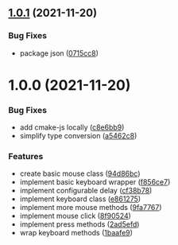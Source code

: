 ## [1.0.1](https://github.com/developer239/macos-keyboard-mouse/compare/v1.0.0...v1.0.1) (2021-11-20)


### Bug Fixes

* package json ([0715cc8](https://github.com/developer239/macos-keyboard-mouse/commit/0715cc851b09c7dec905383646926141a8a4790d))

# 1.0.0 (2021-11-20)


### Bug Fixes

* add cmake-js locally ([c8e6bb9](https://github.com/developer239/macos-keyboard-mouse/commit/c8e6bb90ea83bdaf9fb73ed08b65627157eacff6))
* simplify type conversion ([a5462c8](https://github.com/developer239/macos-keyboard-mouse/commit/a5462c893646927e97296e055831d3e84c90712b))


### Features

* create basic mouse class ([94d86bc](https://github.com/developer239/macos-keyboard-mouse/commit/94d86bc69b7cf62a993c2b453c735e6ad1eb0a9c))
* implement basic keyboard wrapper ([f856ce7](https://github.com/developer239/macos-keyboard-mouse/commit/f856ce778d26b24e09a512b34a984414e4e77d04))
* implement configurable delay ([cf38b78](https://github.com/developer239/macos-keyboard-mouse/commit/cf38b78848476bf5f54e61b1ad6ded55972077df))
* implement keyboard class ([e861275](https://github.com/developer239/macos-keyboard-mouse/commit/e861275162e267b37f68640abc8861be336f1f80))
* implement more mouse methods ([9fa7767](https://github.com/developer239/macos-keyboard-mouse/commit/9fa77672ecec32246e4d3aae557caf8f28fdc123))
* implement mouse click ([8f90524](https://github.com/developer239/macos-keyboard-mouse/commit/8f905244e1368db6d592975a4eb82759bc6a280b))
* implement press methods ([2ad5efd](https://github.com/developer239/macos-keyboard-mouse/commit/2ad5efdf42e084002f747b6ac1c0bdc06c31ce2d))
* wrap keyboard methods ([1baafe9](https://github.com/developer239/macos-keyboard-mouse/commit/1baafe9f5f5625a5c9c95e3b98e75e9acf923686))
